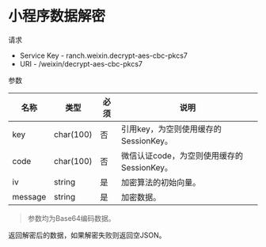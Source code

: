 # 小程序数据解密

请求
- Service Key - ranch.weixin.decrypt-aes-cbc-pkcs7
- URI - /weixin/decrypt-aes-cbc-pkcs7

参数

|名称|类型|必须|说明|
|---|---|---|---|
|key|char(100)|否|引用key，为空则使用缓存的SessionKey。|
|code|char(100)|否|微信认证code，为空则使用缓存的SessionKey。|
|iv|string|是|加密算法的初始向量。|
|message|string|是|加密数据。|

> 参数均为Base64编码数据。

返回解密后的数据，如果解密失败则返回空JSON。
